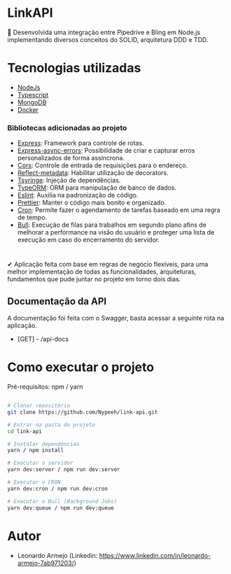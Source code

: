 # LinkAPI
🚀 Desenvolvida uma integração entre Pipedrive e Bling em Node.js implementando diversos conceitos do SOLID, arquitetura DDD e TDD.

# Tecnologias utilizadas

- [NodeJs](https://nodejs.org/en/)
- [Typescript](https://www.typescriptlang.org/)
- [MongoDB](https://www.mongodb.com/)
- [Docker](https://www.docker.com/)

### Bibliotecas adicionadas ao projeto

- [Express](https://expressjs.com/pt-br/): Framework para controle de rotas.
- [Express-async-errors](https://www.npmjs.com/package/express-async-errors): Possibilidade de criar e capturar erros personalizados de forma assíncrona.
- [Cors](https://www.npmjs.com/package/cors): Controle de entrada de requisições para o endereço.
- [Reflect-metadata](https://www.npmjs.com/package/reflect-metadata): Habilitar utilização de decorators.
- [Tsyringe](https://github.com/microsoft/tsyringe): Injeção de dependências.
- [TypeORM](https://typeorm.io/#/): ORM para manipulação de banco de dados.
- [Eslint](https://eslint.org/): Auxilia na padronização de código.
- [Prettier](https://prettier.io/): Manter o código mais bonito e organizado.
- [Cron](https://www.npmjs.com/package/node-cron): Permite fazer o agendamento de tarefas baseado em uma regra de tempo.
- [Bull](https://github.com/OptimalBits/bull): Execução de filas para trabalhos em segundo plano afins de melhorar a performance na visão do usuário e proteger uma lista de execução em caso do encerramento do servidor.

#

✔ Aplicação feita com base em regras de negócio flexíveis, para uma melhor implementação de todas as funcionalidades, arquiteturas, fundamentos que pude juntar no projeto em torno dois dias.

## Documentação da API

A documentação foi feita com o Swagger, basta acessar a seguinte rota na aplicação.

- [GET] - /api-docs

# Como executar o projeto

Pré-requisitos: npm / yarn

```bash

# Clonar repositório
git clone https://github.com/Nypeeh/link-api.git

# Entrar na pasta do projeto
cd link-api

# Instalar dependências
yarn / npm install

# Executar o servidor
yarn dev:server / npm run dev:server

# Executar o CRON
yarn dev:cron / npm run dev:cron

# Executar o Bull (Background Jobs)
yarn dev:queue / npm run dev:queue
```

# Autor

* Leonardo Armejo (Linkedin: https://www.linkedin.com/in/leonardo-armejo-7ab971203/)

